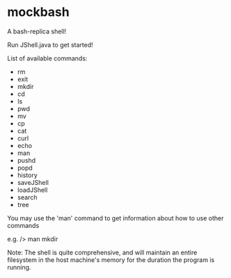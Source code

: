 # mockbash
A bash-replica shell!

Run JShell.java to get started!

List of available commands:

- rm
- exit
- mkdir
- cd
- ls
- pwd
- mv
- cp
- cat
- curl
- echo
- man
- pushd
- popd
- history
- saveJShell
- loadJShell
- search
- tree

You may use the 'man' command to get information about how to use other commands

e.g. /> man mkdir

Note: The shell is quite comprehensive, and will maintain an entire filesystem in the host machine's memory for the duration the program is running.
